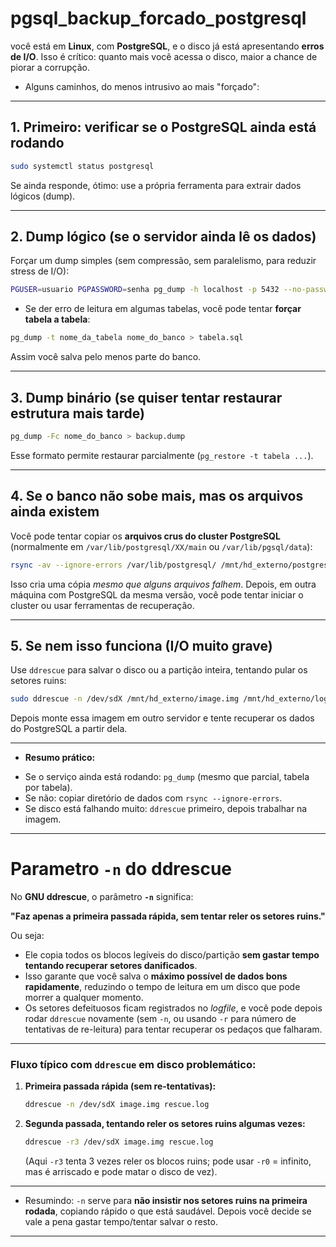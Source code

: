 # pgsql_backup_forcado_postgresql

você está em **Linux**, com **PostgreSQL**, e o disco já está apresentando **erros de I/O**.
Isso é crítico: quanto mais você acessa o disco, maior a chance de piorar a corrupção.

- Alguns caminhos, do menos intrusivo ao mais "forçado":

---

## 1. Primeiro: verificar se o PostgreSQL ainda está rodando

```bash
sudo systemctl status postgresql
```

Se ainda responde, ótimo: use a própria ferramenta para extrair dados lógicos (dump).

---

## 2. Dump lógico (se o servidor ainda lê os dados)

Forçar um dump simples (sem compressão, sem paralelismo, para reduzir stress de I/O):

```bash
PGUSER=usuario PGPASSWORD=senha pg_dump -h localhost -p 5432 --no-password --format=plain --encoding=LATIN1 --verbose --file=/caminho/backup.sql nome_do_banco
```

- Se der erro de leitura em algumas tabelas, você pode tentar **forçar tabela a tabela**:

```bash
pg_dump -t nome_da_tabela nome_do_banco > tabela.sql
```

Assim você salva pelo menos parte do banco.

---

## 3. Dump binário (se quiser tentar restaurar estrutura mais tarde)

```bash
pg_dump -Fc nome_do_banco > backup.dump
```

Esse formato permite restaurar parcialmente (`pg_restore -t tabela ...`).

---

## 4. Se o banco não sobe mais, mas os arquivos ainda existem

Você pode tentar copiar os **arquivos crus do cluster PostgreSQL** (normalmente em `/var/lib/postgresql/XX/main` ou `/var/lib/pgsql/data`):

```bash
rsync -av --ignore-errors /var/lib/postgresql/ /mnt/hd_externo/postgres_backup/
```

Isso cria uma cópia *mesmo que alguns arquivos falhem*.
Depois, em outra máquina com PostgreSQL da mesma versão, você pode tentar iniciar o cluster ou usar ferramentas de recuperação.

---

## 5. Se nem isso funciona (I/O muito grave)

Use `ddrescue` para salvar o disco ou a partição inteira, tentando pular os setores ruins:

```bash
sudo ddrescue -n /dev/sdX /mnt/hd_externo/image.img /mnt/hd_externo/logfile.log
```

Depois monte essa imagem em outro servidor e tente recuperar os dados do PostgreSQL a partir dela.

---

- **Resumo prático:**

* Se o serviço ainda está rodando: `pg_dump` (mesmo que parcial, tabela por tabela).
* Se não: copiar diretório de dados com `rsync --ignore-errors`.
* Se disco está falhando muito: `ddrescue` primeiro, depois trabalhar na imagem.

---

# Parametro `-n` do ddrescue

No **GNU ddrescue**, o parâmetro **`-n`** significa:

**"Faz apenas a primeira passada rápida, sem tentar reler os setores ruins."**

Ou seja:

* Ele copia todos os blocos legíveis do disco/partição **sem gastar tempo tentando recuperar setores danificados**.
* Isso garante que você salva o **máximo possível de dados bons rapidamente**, reduzindo o tempo de leitura em um disco que pode morrer a qualquer momento.
* Os setores defeituosos ficam registrados no *logfile*, e você pode depois rodar `ddrescue` novamente (sem `-n`, ou usando `-r` para número de tentativas de re-leitura) para tentar recuperar os pedaços que falharam.

---

### Fluxo típico com `ddrescue` em disco problemático:

1. **Primeira passada rápida (sem re-tentativas):**

   ```bash
   ddrescue -n /dev/sdX image.img rescue.log
   ```

2. **Segunda passada, tentando reler os setores ruins algumas vezes:**

   ```bash
   ddrescue -r3 /dev/sdX image.img rescue.log
   ```

   (Aqui `-r3` tenta 3 vezes reler os blocos ruins; pode usar `-r0` = infinito, mas é arriscado e pode matar o disco de vez).

---

- Resumindo:
`-n` serve para **não insistir nos setores ruins na primeira rodada**, copiando rápido o que está saudável. Depois você decide se vale a pena gastar tempo/tentar salvar o resto.

---

